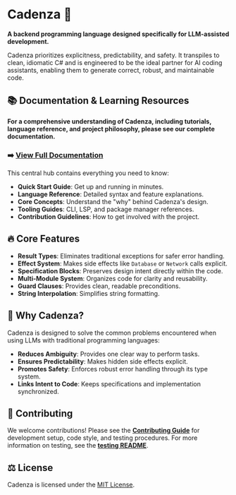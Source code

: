 # Cadenza 🚀

**A backend programming language designed specifically for LLM-assisted development.**

Cadenza prioritizes explicitness, predictability, and safety. It transpiles to clean, idiomatic C# and is engineered to be the ideal partner for AI coding assistants, enabling them to generate correct, robust, and maintainable code.

## 📚 Documentation & Learning Resources

**For a comprehensive understanding of Cadenza, including tutorials, language reference, and project philosophy, please see our complete documentation.**

### ➡️ **[View Full Documentation](./docs/README.md)**

This central hub contains everything you need to know:
- **Quick Start Guide**: Get up and running in minutes.
- **Language Reference**: Detailed syntax and feature explanations.
- **Core Concepts**: Understand the "why" behind Cadenza's design.
- **Tooling Guides**: CLI, LSP, and package manager references.
- **Contribution Guidelines**: How to get involved with the project.

## 🔥 Core Features

- **Result Types**: Eliminates traditional exceptions for safer error handling.
- **Effect System**: Makes side effects like `Database` or `Network` calls explicit.
- **Specification Blocks**: Preserves design intent directly within the code.
- **Multi-Module System**: Organizes code for clarity and reusability.
- **Guard Clauses**: Provides clean, readable preconditions.
- **String Interpolation**: Simplifies string formatting.

## 🎯 Why Cadenza?

Cadenza is designed to solve the common problems encountered when using LLMs with traditional programming languages:
- **Reduces Ambiguity**: Provides one clear way to perform tasks.
- **Ensures Predictability**: Makes hidden side effects explicit.
- **Promotes Safety**: Enforces robust error handling through its type system.
- **Links Intent to Code**: Keeps specifications and implementation synchronized.

## 🤝 Contributing

We welcome contributions! Please see the **[Contributing Guide](./docs/contributing.md)** for development setup, code style, and testing procedures. For more information on testing, see the **[testing README](./tests/README.md)**.

## ⚖️ License

Cadenza is licensed under the [MIT License](./LICENSE).